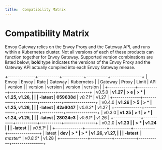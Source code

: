 ```yaml
---
title:  Compatibility Matrix
---
```


# Compatibility Matrix

Envoy Gateway relies on the Envoy Proxy and the Gateway API, and runs
within a Kubernetes cluster. Not all versions of each of these products
can function together for Envoy Gateway. Supported version combinations
are listed below; **bold** type indicates the versions of the Envoy Proxy
and the Gateway API actually compiled into each Envoy Gateway release.

+--------------+-----------+-----------+-----------+----------------+
| Envoy        | Envoy     | Rate      | Gateway   | Kubernetes     |
| Gateway      | Proxy     | Limit     | API       | version        |
| version      | version   | version   | version   |                |
+--------------+-----------+-----------+-----------+----------------+
| v0.5.0       | **v1.27   | > **e     | > *       | v1.25, v1.26,  |
|              | -latest** | 059638d** | *v0.7.1** | v1.27          |
+--------------+-----------+-----------+-----------+----------------+
| v0.4.0       | **v1.26   | > **5     | > *       | v1.25, v1.26,  |
|              | -latest** | 42a6047** | *v0.6.2** | v1.27          |
+--------------+-----------+-----------+-----------+----------------+
| v0.3.0       | **v1.25   | > **f     | > *       | v1.24, v1.25,  |
|              | -latest** | 28024e3** | *v0.6.1** | v1.26          |
+--------------+-----------+-----------+-----------+----------------+
| v0.2.0       | **v1.23   |           | > *       | v1.24          |
|              | -latest** |           | *v0.5.1** |                |
+--------------+-----------+-----------+-----------+----------------+
| latest       | **dev     | > *       | > *       | v1.26, v1.27,  |
|              | -latest** | *master** | *v0.8.0** | v1.28          |
+--------------+-----------+-----------+-----------+----------------+
